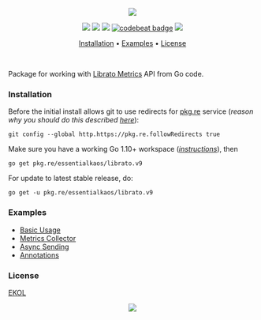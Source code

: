 <p align="center"><a href="#readme"><img src="https://gh.kaos.st/go-librato.svg"/></a></p>

<p align="center">
  <a href="https://godoc.org/pkg.re/essentialkaos/librato.v8"><img src="https://godoc.org/pkg.re/essentialkaos/librato.v8?status.svg"></a>
  <a href="https://travis-ci.org/essentialkaos/librato"><img src="https://travis-ci.org/essentialkaos/librato.svg"></a>
  <a href="https://goreportcard.com/report/github.com/essentialkaos/librato"><img src="https://goreportcard.com/badge/github.com/essentialkaos/librato"></a>
  <a href="https://codebeat.co/projects/github-com-essentialkaos-librato"><img alt="codebeat badge" src="https://codebeat.co/badges/f82e704d-67a7-4c6f-9e5d-1acf058c937b" /></a>
  <a href="https://essentialkaos.com/ekol"><img src="https://gh.kaos.st/ekol.svg"></a>
</p>

<p align="center"><a href="#installation">Installation</a> • <a href="#examples">Examples</a> • <a href="#license">License</a></p>

<br/>

Package for working with [Librato Metrics](https://www.librato.com) API from Go code.

### Installation

Before the initial install allows git to use redirects for [pkg.re](https://github.com/essentialkaos/pkgre) service (_reason why you should do this described [here](https://github.com/essentialkaos/pkgre#git-support)_):

```
git config --global http.https://pkg.re.followRedirects true
```

Make sure you have a working Go 1.10+ workspace (_[instructions](https://golang.org/doc/install)_), then

```
go get pkg.re/essentialkaos/librato.v9
```

For update to latest stable release, do:

```
go get -u pkg.re/essentialkaos/librato.v9
```

### Examples

* [Basic Usage](examples/basic_example.go)
* [Metrics Collector](examples/collector_example.go)
* [Async Sending](examples/async_example.go)
* [Annotations](examples/annotations_example.go)

### License

[EKOL](https://essentialkaos.com/ekol)

<p align="center"><a href="https://essentialkaos.com"><img src="https://gh.kaos.st/ekgh.svg"/></a></p>
